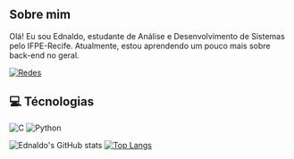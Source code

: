 ## Sobre mim
Olá! Eu sou Ednaldo, estudante de Análise e Desenvolvimento de Sistemas pelo IFPE-Recife. Atualmente, estou aprendendo um pouco mais sobre back-end no geral.

[![Redes](https://img.shields.io/badge/LinkedIn-0077B5?style=for-the-badge&logo=linkedin&logoColor=white)](https://www.linkedin.com/in/ednaldo-floren%C3%A7o-7279a7252/)

## 💻 Técnologias
![C](https://img.shields.io/badge/-C-lightgrey) 
![Python](https://img.shields.io/badge/-Python-blue)

![Ednaldo's GitHub stats](https://github-readme-stats.vercel.app/api?username=EdnaldoBarbo&show_icons=true&theme=gruvbox) 
[![Top Langs](https://github-readme-stats.vercel.app/api/top-langs/?username=EdnaldoBarbo&layout=compact&theme=radical)](https://github.com/EdnaldoBarbo/github-readme-stats)


